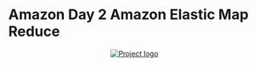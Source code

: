 # Amazon Day 2 Amazon Elastic Map Reduce

<p align="center">
  <a href="" rel="noopener">
    <img src="https://github.com/josecarlosbarbosa/trn-cc-bg-aws/blob/main/day-2-processors/docs/day-2-hands-on.png" alt="Project logo">
 </a>
</p>
